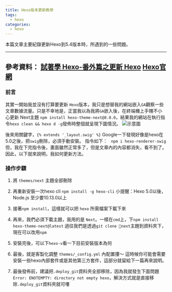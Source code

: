 ```yaml
---
title: Hexo版本更新教學
tags:
  - hexo
categories:
  - hexo
---
```

本篇文章主要紀錄更新Hexo到5.4版本時，所遇到的一些問題。
<!-- more -->
---
參考資料：
[試著學 Hexo-番外篇之更新 Hexo](https://ithelp.ithome.com.tw/articles/10253367)
[Hexo官網](https://theme-next.js.org/)
---
### 前言
其實一開始我並沒有打算要更新 `Hexo`版本，我只是想替我的網站嵌入`GA`觀察一些文章數據流量。只是不幸地是，正當我以為我將`GA`嵌入後，在終端機上手賤不小心更新 Next主題 `npm install hexo-theme-next@8.0.0`，結果我的網站在執行指令`hexo clean && hexo d -g`發佈時整個就呈現下圖情況。
![示意圖](https://i.imgur.com/tUw0lJ3.png)

後來用關鍵字，`{% extends '_layout.swig' %}` Google一下發現好像是hexo在5.0之後，把`swig`刪除，必須手動安裝。
指令如下：
` npm i hexo-renderer-swig`
但，我在下完指令後，畫面雖然正常多了，但是文章內的內容都消失，看不到了。因此，以下就來說明，我如何更新方法。

### 操作步驟
1. 將 `themes/next` 主題全部刪除

2. 再重新安裝一次hexo cli `npm install -g hexo-cli`
小提醒：Hexo 5.0以後，Node.js 至少要10.13.0以上

3. 接著`npm install`，這樣就可以把 `hexo` 所需檔案下載下來

4. 再來，我們必須下載主題，我用的是 `Next`。一樣在`cmd`上，下`npm install hexo-theme-next@latest`
過往我們是透過`git clone next`主題到資料夾下，現在可以改用`npm`

5. 安裝完後，可以下`hexo-v`看一下目前安裝版本為何

6. 最後，就是客製化調整 `themes/_config.yml` 內配置摟～
這時候你可能會需要安裝一些hexo內部套件或是其他第三方套件，這部分就留給下一篇再來說明。

7. 最後發佈前，建議把`.deploy_git`資料夾全部移除，因為我就發生下面問題
`Error: ENOTEMPTY: directory not empty hexo`，解決方式就是直接移除`.deploy_git`資料夾就可嘍



